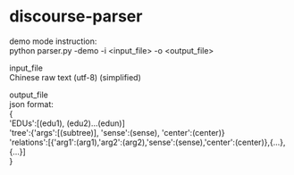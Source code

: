 # discourse-parser
demo mode instruction:  
python parser.py -demo -i <input_file> -o <output_file>


input_file  
Chinese raw text (utf-8) (simplified)


output_file  
json format:  
  {  
    'EDUs':[(edu1), (edu2)...(edun)]  
    'tree':{'args':[(subtree)], 'sense':(sense), 'center':(center)}  
    'relations':[{'arg1':(arg1),'arg2':(arg2),'sense':(sense),'center':(center)},{...},{...}]  
  }
